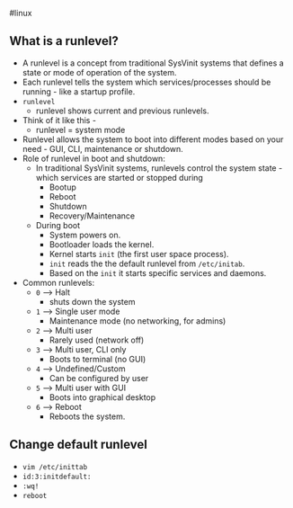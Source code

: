 #linux 
## What is a runlevel?
*  A runlevel is a concept from traditional SysVinit systems that defines a state or mode of operation of the system.
* Each runlevel tells the system which services/processes should be running - like a startup profile.
* `runlevel` 
	* runlevel shows current and previous runlevels.
* Think of it like this -
	* runlevel = system mode
* Runlevel allows the system to boot into different modes based on your need - GUI, CLI, maintenance or shutdown.
* Role of runlevel in boot and shutdown:
	* In traditional SysVinit systems, runlevels control the system state - which services are started or stopped during
		* Bootup
		* Reboot
		* Shutdown
		* Recovery/Maintenance
	* During boot
		* System powers on.
		* Bootloader loads the kernel.
		* Kernel starts `init` (the first user space process).
		* `init` reads the the default runlevel from `/etc/initab`.
		* Based on the `init` it starts specific services and daemons.
* Common runlevels:
	* `0` --> Halt
		* shuts down the system
	* `1` --> Single user mode
		* Maintenance mode (no networking, for admins)
	* `2` --> Multi user 
		* Rarely used (network off)
	* `3` --> Multi user, CLI only
		* Boots to terminal (no GUI)
	* `4` --> Undefined/Custom
		* Can be configured by user
	* `5` --> Multi user with GUI
		* Boots into graphical desktop
	* `6` --> Reboot
		* Reboots the system.

## Change default runlevel
* `vim /etc/inittab`
* `id:3:initdefault:`
* `:wq!`
* `reboot`
